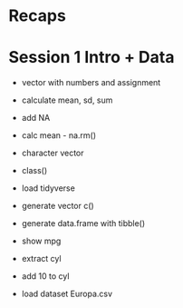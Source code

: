 # Recaps

# Session 1 Intro + Data

- vector with numbers and assignment
- calculate mean, sd, sum
- add NA
- calc mean - na.rm()
- character vector
- class()
- load tidyverse 

- generate vector c()
- generate data.frame with tibble()

- show mpg
- extract cyl
- add 10 to cyl

- load dataset Europa.csv



